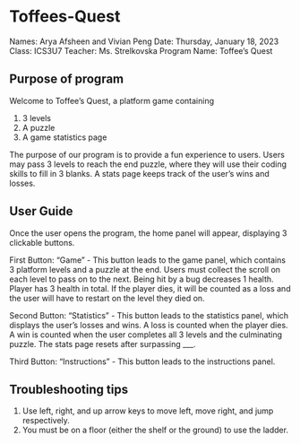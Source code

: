 # Toffees-Quest

Names: Arya Afsheen and Vivian Peng
Date: Thursday, January 18, 2023
Class: ICS3U7
Teacher: Ms. Strelkovska
Program Name: Toffee’s Quest

Purpose of program
-----------
Welcome to Toffee’s Quest, a platform game containing
1) 3 levels
2) A puzzle
3) A game statistics page 

The purpose of our program is to provide a fun experience to users. Users may pass 3 levels to reach the end puzzle, where they will use their coding skills to fill in 3 blanks. A stats page keeps track of the user’s wins and losses. 

User Guide
-----------
Once the user opens the program, the home panel will appear, displaying 3 clickable buttons.

First Button: “Game”
	- This button leads to the game panel, which contains 3 platform levels and a puzzle at the end. Users must collect the scroll on each level to pass on to the next. Being hit by a bug decreases 1 health. Player has 3 health in total. If the player dies, it will be counted as a loss and the user will have to restart on the level they died on.

Second Button: “Statistics”
	- This button leads to the statistics panel, which displays the user’s losses and wins. A loss is counted when the player dies. A win is counted when the user completes all 3 levels and the culminating puzzle. The stats page resets after surpassing ___.

Third Button: “Instructions”
	- This button leads to the instructions panel.

Troubleshooting tips
---------------------
1) Use left, right, and up arrow keys to move left, move right, and jump respectively.
2) You must be on a floor (either the shelf or the ground) to use the ladder.
